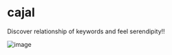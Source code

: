 # cajal

Discover relationship of keywords and feel serendipity!!

![image](https://github.com/moekidev/cajal/blob/main/docs/image.png)

